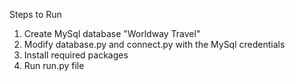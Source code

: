 


Steps to Run
1. Create MySql database "Worldway Travel"
2. Modify database.py and connect.py with the MySql credentials
3. Install required packages
4. Run run.py file

